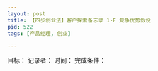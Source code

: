 ```yaml
---
layout: post
title: 【四步创业法】客户探索备忘录 1-F 竞争优势假设
pid: 522
tags: [产品经理, 创业]

---
```


目标：
记录者：
时间：
完成条件：



